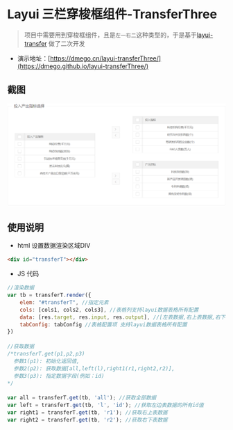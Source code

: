 # Layui 三栏穿梭框组件-TransferThree

>项目中需要用到穿梭框组件，且是`左一右二`这种类型的，于是基于[layui-transfer](https://github.com/9499574/layui-transfer) 做了二次开发

- 演示地址：[https://dmego.cn/layui-transferThree/](https://dmego.github.io/layui-transferThree/)

## 截图

![](tmp.png)

## 使用说明

- html 设置数据渲染区域DIV

```html
<div id="transferT"></div>
```

- JS 代码

```javascript
//渲染数据
var tb = transferT.render({
    elem: "#transferT", //指定元素
    cols: [cols1, cols2, cols3], //表格列支持layui数据表格所有配置
    data: [res.target, res.input, res.output], //[左表数据,右上表数据,右下表数据]
    tabConfig: tabConfig //表格配置项 支持layui数据表格所有配置
})

//获取数据
/*transferT.get(p1,p2,p3)
  参数1(p1): 初始化返回值,
  参数2(p2): 获取数据[all,left(l),right1(r1,right2,r2)],
  参数3(p3): 指定数据字段(例如：id)
*/

var all = transferT.get(tb, 'all'); //获取全部数据
var left = transferT.get(tb, 'l', 'id'); //获取左边表数据的所有id值
var right1 = transferT.get(tb, 'r1'); //获取右上表数据
var right2 = transferT.get(tb, 'r2'); //获取右下表数据
```

